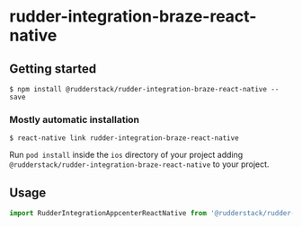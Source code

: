 # rudder-integration-braze-react-native

## Getting started

`$ npm install @rudderstack/rudder-integration-braze-react-native --save`

### Mostly automatic installation

`$ react-native link rudder-integration-braze-react-native`

Run `pod install` inside the `ios` directory of your project adding `@rudderstack/rudder-integration-braze-react-native` to your project.

## Usage

```javascript
import RudderIntegrationAppcenterReactNative from '@rudderstack/rudder-integration-braze-react-native';
```
